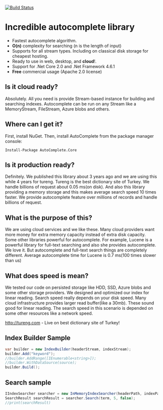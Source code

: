 [![Build Status](https://autocompletecore.visualstudio.com/autocomplete/_apis/build/status/omerfarukz.autocomplete?branchName=master)](https://autocompletecore.visualstudio.com/autocomplete/_build/latest?definitionId=4&branchName=master)

# Incredible autocomplete library
- Fastest autocomplete algorithm. 
- **O(n)** complexity for searching (n is the length of input)
- Supports for all stream types. Including on classical disk storage for cheapest hosting.
- Ready to use in web, desktop, and **cloud**!.
- Support for .Net Core 2.0 and .Net Framework 4.6.1
- **Free** commercial usage (Apache 2.0 license)

## Is it cloud ready?
Absolutely. All you need is provide Stream-based instance for building and searching indexes. Autocomplete can be run on any Stream like a MemoryStream, FileStream, Azure blobs and others.

## Where can I get it?
First, install NuGet. Then, install AutoComplete from the package manager console:

```
Install-Package AutoComplete.Core
```

## Is it production ready?
Definitely. We published this library about 3 years ago and we are using this while 4 years for tureng. Tureng is the best dictionary site of Turkey. We handle billions of request about 0.05 ms(on disk). And also this library providing a memory storage and this makes average search speed 10 times faster. We provide autocomplete feature over millions of records and handle billions of request.

## What is the purpose of this?
We are using cloud services and we like these. Many cloud providers want more money for extra memory capacity instead of extra disk capacity. Some other libraries powerful for autocomplete. For example, Lucene is a powerful library for full-text searching and also she provides autocomplete. We love it. But autocomplete and full-text search things are completely different. Average autocomplete time for Lucene is 0.7 ms(100 times slower than us)

## What does speed is mean?
We tested our code on persisted storage like HDD, SSD, Azure blobs and some other storage providers.  We designed and optimized our index for linear reading. Search speed really depends on your disk speed. Many cloud infrastructure provides larger read buffer(like a 30mb). These sound good for linear reading. The search speed in this scenario is depended on some other resources like a network speed.

http://tureng.com - Live on best dictionary site of Turkey!

## Index Builder Sample
```csharp
var builder = new IndexBuilder(headerStream, indexStream);
builder.Add("keyword");
//builder.AddRange([IEnumerable<string>]);
//builder.WithDataSource(source);
builder.Build();
```

## Search sample
```csharp
IIndexSearcher searcher = new InMemoryIndexSearcher(headerPath, indexPath);
SearchResult searchResult = searcher.Search(term, 5, false);
//print(searchResult)
```

